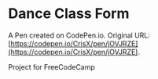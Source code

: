 # Dance Class Form

A Pen created on CodePen.io. Original URL: [https://codepen.io/CrisX/pen/jOVJRZE](https://codepen.io/CrisX/pen/jOVJRZE).

Project for FreeCodeCamp
